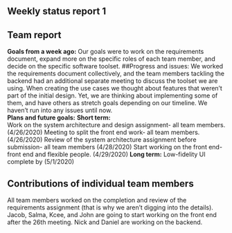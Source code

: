 ## Weekly status report 1

## Team report   
**Goals from a week ago:**
Our goals were to work on the requirements document, expand more on the specific roles of each team member, and decide on the specific software toolset.
##Progress and issues:
We worked the requirements document collectively, and the team members tackling the backend had an additional separate meeting to discuss the toolset we are using. When creating the use cases we thought about features that weren’t part of the initial design. Yet, we are thinking about implementing some of them, and have others as stretch goals depending on our timeline. We haven’t run into any issues until now.   
**Plans and future goals:**
**Short term:**  
Work on the system architecture and design assignment- all team members. (4/26/2020)
Meeting to split the front end work- all team members. (4/26/2020)
Review of the system architecture assignment before submission- all team members (4/28/2020)
Start working on the front end- front end and flexible people. (4/29/2020)
**Long term:**
Low-fidelity UI complete by (5/1/2020)  

## Contributions of individual team members
All team members worked on the completion and review of the requirements assignment (that is why we aren’t digging into the details). 
Jacob, Salma, Kcee, and John are going to start working on the front end after the 26th meeting.
Nick and Daniel are working on the backend.
